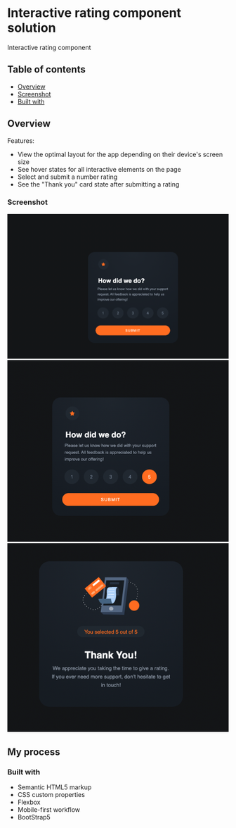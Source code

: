  # Interactive rating component solution

Interactive rating component

## Table of contents

- [Overview](#overview)
- [Screenshot](#screenshot)
- [Built with](#built-with)
 
## Overview
 
Features: 

- View the optimal layout for the app depending on their device's screen size
- See hover states for all interactive elements on the page
- Select and submit a number rating
- See the "Thank you" card state after submitting a rating

### Screenshot

![](./images/ReadMeScreenShotOne.png)
![](./images/ReadMeScreenShotTwo.png)
![](./images/ReadMeScreenShotThree.png)

## My process

### Built with

- Semantic HTML5 markup
- CSS custom properties
- Flexbox
- Mobile-first workflow
- BootStrap5
